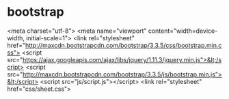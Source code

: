 # bootstrap
&lt;meta charset="utf-8">   &lt;meta name="viewport" content="width=device-width, initial-scale=1">   &lt;link rel="stylesheet" href="http://maxcdn.bootstrapcdn.com/bootstrap/3.3.5/css/bootstrap.min.css">   &lt;script src="https://ajax.googleapis.com/ajax/libs/jquery/1.11.3/jquery.min.js">&lt;/script>   &lt;script src="http://maxcdn.bootstrapcdn.com/bootstrap/3.3.5/js/bootstrap.min.js">&lt;/script>    &lt;script src="js/script.js">&lt;/script>     &lt;link rel="stylesheet" href="css/sheet.css">
